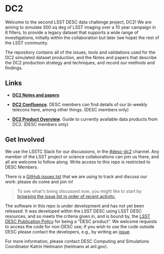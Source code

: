 # DC2

Welcome to the second LSST DESC data challenge project, DC2! We are aiming to simulate 300 sq deg of LSST imaging over a 10 year campaign in 6 filters, to provide a legacy dataset that supports a wide range of investigations, initially within the collaboration but later (we hope) the rest of the LSST community.

The repository contains all of the issues, tools and validations used for the DC2 simulated dataset production, and the Notes and papers that describe the DC2 production strategy and techniques, and record our methods and findings. 

## Links

* [**DC2 Notes and papers**](Documents/README.md)

* [**DC2 Confluence**](https://confluence.slac.stanford.edu/display/LSSTDESC/DC2). DESC members can find details of our bi-weekly telecons here, among other things.  (DESC members only)

* [**DC2 Product Overview**](https://confluence.slac.stanford.edu/x/oJgHDg).  Guide to currently available data products from DC2.  (DESC members only)


## Get Involved

We use the LSSTC Slack for our discussions, in the [#desc-dc2](https://lsstc.slack.com/messages/C77DDKZHR) channel. Any member of the LSST project or science collaborations can join us there, and all are welcome to follow along. Write access to this repo is restricted to DESC Members. 

There is a [GitHub issues list](https://github.com/LSSTDESC/DC2_Repo/issues) that we are using to track and discuss our work: please do come and join in! 
> To see what's being discussed _now_, you might like to start by [browsing the issue list in order of recent activity.](https://github.com/LSSTDESC/DC2-production/issues?q=is%3Aissue+is%3Aopen+sort%3Aupdated-desc)

The software in this repo is under development and has not yet been released. It was developed within the LSST DESC using LSST DESC resources, and so meets the criteria given in, and is bound by, the [LSST DESC Publication Policy](https://lsstdesc.org/assets/pdf/policies/LSST_DESC_Publication_Policy.pdf) for being a "DESC product”. We welcome requests to access the code for non-DESC use; if you wish to use the code outside DESC please contact the developers, e.g., by writing an [issue](https://github.com/LSSTDESC/DC2-production/issues).

For more information, please contact DESC Computing and Simulations Coordinator Katrin Heitmann (heitmann at anl.gov).
